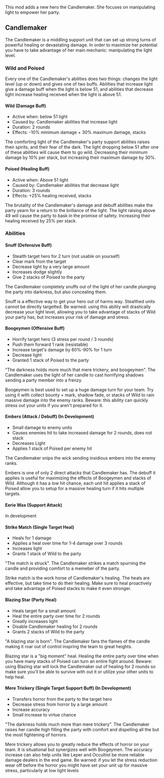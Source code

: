 This mod adds a new hero the Candlemaker. She focuses on manipulating light to empower her party.

## Candlemaker

The Candlemaker is a middling support unit that can set up strong turns of powerful healing or devastating damage. In order to maximize her potential you have to take advantage of her main mechanic: manipulating the light level.

### Wild and Poised

Every one of the Candlemaker's abilities does two things: changes the light level (up or down) and gives one of two buffs. Abilities that increase light give a damage buff when the light is below 51, and abilities that decrease light increase healing received when the light is above 51.

#### Wild (Damage Buff)

- Active when: below 51 light
- Caused by: Candlemaker abilities that increase light
- Duration: 2 rounds
- Effects: -10% minimum damage + 30% maximum damage, stacks

The comforting light of the Candlemaker's party support abilities raises their spirits, and their fear of the dark. The light dropping below 51 after one of these abilities will cause them to go wild. Decreasing their minimum damage by 10% per stack, but increasing their maximum damage by 30%.

#### Poised (Healing Buff)

- Active when: Above 51 light
- Caused by: Candlemaker abilities that decrease light
- Duration: 3 rounds
- Effects: +25% healing received, stacks

The brutality of the Candlemaker's damage and debuff abilities make the party yearn for a return to the brillance of the light. The light raising above 49 will cause the party to bask in the promise of safety. Increasing their healing received by 25% per stack.

### Abilities

#### Snuff (Defensive Buff)

- Stealth target hero for 2 turn (not usable on yourself)
- Clear mark from the target
- Decrease light by a very large amount
- Increases dodge slightly
- Give 2 stacks of Poised to the party

The Candlemaker completely snuffs out of the light of her candle plunging the party into darkness, but also concealing them.

Snuff is a effective way to get your hero out of harms way. Stealthed units cannot be directly targetted. Be warned: using this ability will drastically decrease your light level, allowing you to take advantage of stacks of Wild your party has, but increases your risk of damage and stress.

#### Boogeymen (Offensive Buff)

- Horrify target hero (3 stress per round / 3 rounds)
- Push them forward 1 rank (resistable)
- Increase target's damage by 60%-90% for 1 turn
- Decrease light
- Granted 1 stack of Poised to the party

"The darkness holds more much that mere trickery, and boogeymen". The Candlemaker uses the light of her candle to cast horrifying shadows sending a party member into a frenzy.

Boogeymen is best used to set up a huge damage turn for your team. Try using it with collect bounty + mark, shadow fade, or stacks of Wild to rain massive damage into the enemy ranks. Beware: this ability can quickly stress out your units if you aren't prepared for it.

#### Embers (Attack / Debuff) (In Development)

- Small damage to enemy units
- Causes enemies hit to take increased damage for 2 rounds, does not stack
- Decreases Light
- Applies 1 stack of Poised per enemy hit

The Candlemaker snips the wick sending insidious embers into the enemy ranks.

Embers is one of only 2 direct attacks that Candlemaker has. The debuff it applies is useful for maximizing the effects of Boogeymen and stacks of Wild. Although it has a low hit chance, each unit hit applies a stack of Poised allow you to setup for a massive healing turn if it hits multiple targets.

#### Eerie Wax (Support Attack)

In development

#### Strike Match (Single Target Heal)

- Heals for 1 damage
- Applies a heal over time for 1-4 damage over 3 rounds
- Increases light
- Grants 1 stack of Wild to the party

"The match is struck". The Candlemaker strikes a match spurning the candle and providing comfort to a memeber of the party.

Strike match is the work horse of Candlemaker's healing. The heals are effective, but take time to do their healing. Make sure to heal proactively and take advantage of Poised stacks to make it even stronger.

#### Blazing Star (Party Heal)

- Heals target for a small amount
- Heal the entire party over time for 2 rounds
- Greatly increases light
- Disable Candlemaker healing for 2 rounds
- Grants 2 stacks of Wild to the party

"A blazing star is born". The Candlemaker fans the flames of the candle making it roar out of control inspring the team to great heights.

Blazing star is a "big moment" heal. Healing the entire party over time when you have many stacks of Poised can turn an entire fight around. Beware: using Blazing star will lock the Candlemaker out of healing for 2 rounds so make sure you'll be able to survive with out it or utilize your other units to help heal.

#### Mere Trickery (Single Target Support Buff) (In Development)

- Transfers horror from the party to the target hero
- Decrease stress from horror by a large amount
- Increase accuracy
- Small increase to virtue chance

"The darkness holds much more than mere trickery". The Candlemaker raises her candle high filling the party with comfort and dispelling all the but the most fightening of horrors.

Mere trickery allows you to greatly reduce the effects of horror on your team. It is situational but synergizes well with Boogeymen. The accuracy increase can also help units like Leper and Occultist be more reliable damage dealers in the end game. Be warned: if you let the stress reduction wear off before the horror you might have set your unit up for massive stress, particularly at low light levels
